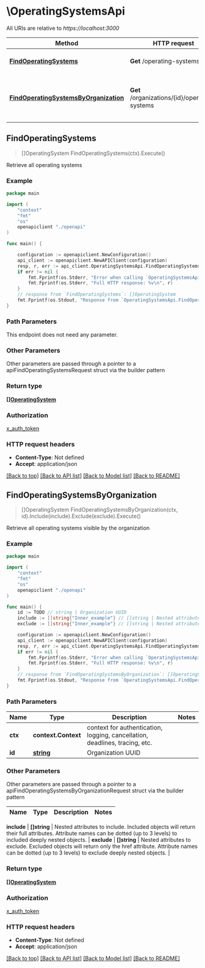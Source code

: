 # \OperatingSystemsApi

All URIs are relative to *https://localhost:3000*

Method | HTTP request | Description
------------- | ------------- | -------------
[**FindOperatingSystems**](OperatingSystemsApi.md#FindOperatingSystems) | **Get** /operating-systems | Retrieve all operating systems
[**FindOperatingSystemsByOrganization**](OperatingSystemsApi.md#FindOperatingSystemsByOrganization) | **Get** /organizations/{id}/operating-systems | Retrieve all operating systems visible by the organization



## FindOperatingSystems

> []OperatingSystem FindOperatingSystems(ctx).Execute()

Retrieve all operating systems



### Example

```go
package main

import (
    "context"
    "fmt"
    "os"
    openapiclient "./openapi"
)

func main() {

    configuration := openapiclient.NewConfiguration()
    api_client := openapiclient.NewAPIClient(configuration)
    resp, r, err := api_client.OperatingSystemsApi.FindOperatingSystems(context.Background()).Execute()
    if err != nil {
        fmt.Fprintf(os.Stderr, "Error when calling `OperatingSystemsApi.FindOperatingSystems``: %v\n", err)
        fmt.Fprintf(os.Stderr, "Full HTTP response: %v\n", r)
    }
    // response from `FindOperatingSystems`: []OperatingSystem
    fmt.Fprintf(os.Stdout, "Response from `OperatingSystemsApi.FindOperatingSystems`: %v\n", resp)
}
```

### Path Parameters

This endpoint does not need any parameter.

### Other Parameters

Other parameters are passed through a pointer to a apiFindOperatingSystemsRequest struct via the builder pattern


### Return type

[**[]OperatingSystem**](OperatingSystem.md)

### Authorization

[x_auth_token](../README.md#x_auth_token)

### HTTP request headers

- **Content-Type**: Not defined
- **Accept**: application/json

[[Back to top]](#) [[Back to API list]](../README.md#documentation-for-api-endpoints)
[[Back to Model list]](../README.md#documentation-for-models)
[[Back to README]](../README.md)


## FindOperatingSystemsByOrganization

> []OperatingSystem FindOperatingSystemsByOrganization(ctx, id).Include(include).Exclude(exclude).Execute()

Retrieve all operating systems visible by the organization



### Example

```go
package main

import (
    "context"
    "fmt"
    "os"
    openapiclient "./openapi"
)

func main() {
    id := TODO // string | Organization UUID
    include := []string{"Inner_example"} // []string | Nested attributes to include. Included objects will return their full attributes. Attribute names can be dotted (up to 3 levels) to included deeply nested objects. (optional)
    exclude := []string{"Inner_example"} // []string | Nested attributes to exclude. Excluded objects will return only the href attribute. Attribute names can be dotted (up to 3 levels) to exclude deeply nested objects. (optional)

    configuration := openapiclient.NewConfiguration()
    api_client := openapiclient.NewAPIClient(configuration)
    resp, r, err := api_client.OperatingSystemsApi.FindOperatingSystemsByOrganization(context.Background(), id).Include(include).Exclude(exclude).Execute()
    if err != nil {
        fmt.Fprintf(os.Stderr, "Error when calling `OperatingSystemsApi.FindOperatingSystemsByOrganization``: %v\n", err)
        fmt.Fprintf(os.Stderr, "Full HTTP response: %v\n", r)
    }
    // response from `FindOperatingSystemsByOrganization`: []OperatingSystem
    fmt.Fprintf(os.Stdout, "Response from `OperatingSystemsApi.FindOperatingSystemsByOrganization`: %v\n", resp)
}
```

### Path Parameters


Name | Type | Description  | Notes
------------- | ------------- | ------------- | -------------
**ctx** | **context.Context** | context for authentication, logging, cancellation, deadlines, tracing, etc.
**id** | [**string**](.md) | Organization UUID | 

### Other Parameters

Other parameters are passed through a pointer to a apiFindOperatingSystemsByOrganizationRequest struct via the builder pattern


Name | Type | Description  | Notes
------------- | ------------- | ------------- | -------------

 **include** | **[]string** | Nested attributes to include. Included objects will return their full attributes. Attribute names can be dotted (up to 3 levels) to included deeply nested objects. | 
 **exclude** | **[]string** | Nested attributes to exclude. Excluded objects will return only the href attribute. Attribute names can be dotted (up to 3 levels) to exclude deeply nested objects. | 

### Return type

[**[]OperatingSystem**](OperatingSystem.md)

### Authorization

[x_auth_token](../README.md#x_auth_token)

### HTTP request headers

- **Content-Type**: Not defined
- **Accept**: application/json

[[Back to top]](#) [[Back to API list]](../README.md#documentation-for-api-endpoints)
[[Back to Model list]](../README.md#documentation-for-models)
[[Back to README]](../README.md)

